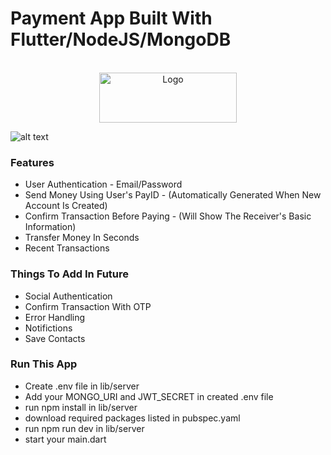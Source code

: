 # Payment App Built With Flutter/NodeJS/MongoDB

<!-- PROJECT LOGO -->
<br />
<div align="center">
  <a href="https://github.com/othneildrew/Best-README-Template">
    <img src="https://res.cloudinary.com/nitishk72/image/upload/v1586796259/nstack_in/courses/flutter/flutter-banner.png" alt="Logo" width="220" height="80">
  </a>

  

  <p align="center">
   
  </p>
</div>

![alt text](https://i.postimg.cc/SKFVXBg5/Banking-App-Thumbnail.jpg)


### Features

* User Authentication - Email/Password
* Send Money Using User's PayID - (Automatically Generated When New Account Is Created)
* Confirm Transaction Before Paying - (Will Show The Receiver's Basic Information)
* Transfer Money In Seconds
* Recent Transactions


### Things To Add In Future

* Social Authentication
* Confirm Transaction With OTP
* Error Handling
* Notifictions
* Save Contacts



### Run This App

* Create .env file in lib/server
* Add your MONGO_URI and JWT_SECRET in created .env file
* run npm install in lib/server
* download required packages listed in pubspec.yaml
* run npm run dev in lib/server
* start your main.dart

